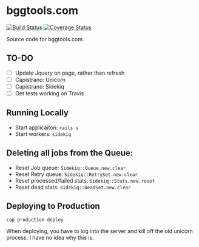 # bggtools.com

[![Build Status](https://travis-ci.org/bhardin/bgg-tools.svg?branch=master)](https://travis-ci.org/bhardin/bgg-tools) [![Coverage Status](https://coveralls.io/repos/bhardin/bgg-tools/badge.png)](https://coveralls.io/r/bhardin/bgg-tools)

Source code for bggtools.com.

## TO-DO

* [ ] Update Jquery on page, rather than refresh
* [ ] Capistrano: Unicorn
* [ ] Capistrano: Sidekiq
* [ ] Get tests working on Travis

## Running Locally

* Start applicaiton: `rails s`
* Start workers: `sidekiq`

## Deleting all jobs from the Queue:

* Reset Job queue: `Sidekiq::Queue.new.clear`
* Reset Retry queue: `Sidekiq::RetrySet.new.clear`
* Reset processed/failed stats: `Sidekiq::Stats.new.reset`
* Reset dead stats: `Sidekiq::DeadSet.new.clear`

## Deploying to Production

`cap production deploy`

When deploying, you have to log into the server and kill off the old unicorn process. I have no idea why this is.
